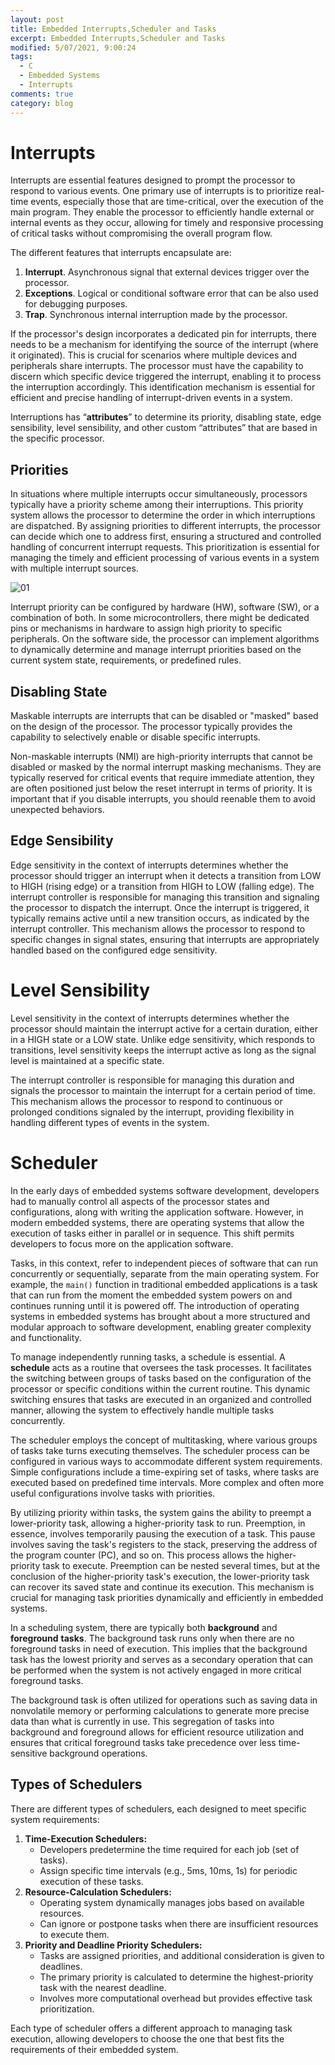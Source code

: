 ```yaml
---
layout: post
title: Embedded Interrupts,Scheduler and Tasks
excerpt: Embedded Interrupts,Scheduler and Tasks
modified: 5/07/2021, 9:00:24
tags:
  - C
  - Embedded Systems
  - Interrupts
comments: true
category: blog
---
```

# Interrupts
Interrupts are essential features designed to prompt the processor to respond to various events. One primary use of interrupts is to prioritize real-time events, especially those that are time-critical, over the execution of the main program. They enable the processor to efficiently handle external or internal events as they occur, allowing for timely and responsive processing of critical tasks without compromising the overall program flow.

The different features that interrupts encapsulate are:
1. **Interrupt**. Asynchronous signal that external devices trigger over the processor.
2. **Exceptions**. Logical or conditional software error that can be also used for debugging purposes.
3. **Trap**. Synchronous internal interruption made by the processor.

If the processor's design incorporates a dedicated pin for interrupts, there needs to be a mechanism for identifying the source of the interrupt (where it originated). This is crucial for scenarios where multiple devices and peripherals share interrupts. The processor must have the capability to discern which specific device triggered the interrupt, enabling it to process the interruption accordingly. This identification mechanism is essential for efficient and precise handling of interrupt-driven events in a system.

Interruptions has “**attributes**” to determine its priority, disabling state, edge sensibility, level sensibility, and other custom “attributes” that are based in the specific processor.

## Priorities

In situations where multiple interrupts occur simultaneously, processors typically have a priority scheme among their interruptions. This priority system allows the processor to determine the order in which interruptions are dispatched. By assigning priorities to different interrupts, the processor can decide which one to address first, ensuring a structured and controlled handling of concurrent interrupt requests. This prioritization is essential for managing the timely and efficient processing of various events in a system with multiple interrupt sources.

![01](https://github.com/CharlieHdzMx/CharlieHdzMx.github.io/assets/6202653/6b6bea29-e996-431f-af27-d4ef33029f88)

Interrupt priority can be configured by hardware (HW), software (SW), or a combination of both. In some microcontrollers, there might be dedicated pins or mechanisms in hardware to assign high priority to specific peripherals. On the software side, the processor can implement algorithms to dynamically determine and manage interrupt priorities based on the current system state, requirements, or predefined rules.

## Disabling State
Maskable interrupts are interrupts that can be disabled or "masked" based on the design of the processor. The processor typically provides the capability to selectively enable or disable specific interrupts.

Non-maskable interrupts (NMI) are high-priority interrupts that cannot be disabled or masked by the normal interrupt masking mechanisms. They are typically reserved for critical events that require immediate attention, they are often positioned just below the reset interrupt in terms of priority. It is important that if you disable interrupts, you should reenable them to avoid unexpected
behaviors.

## Edge Sensibility
Edge sensitivity in the context of interrupts determines whether the processor should trigger an interrupt when it detects a transition from LOW to HIGH (rising edge) or a transition from HIGH to LOW (falling edge). The interrupt controller is responsible for managing this transition and signaling the processor to dispatch the interrupt. Once the interrupt is triggered, it typically remains active until a new transition occurs, as indicated by the interrupt controller. This mechanism allows the processor to respond to specific changes in signal states, ensuring that interrupts are appropriately handled based on the configured edge sensitivity.

# Level Sensibility
Level sensitivity in the context of interrupts determines whether the processor should maintain the interrupt active for a certain duration, either in a HIGH state or a LOW state. Unlike edge sensitivity, which responds to transitions, level sensitivity keeps the interrupt active as long as the signal level is maintained at a specific state.

The interrupt controller is responsible for managing this duration and signals the processor to maintain the interrupt for a certain period of time. This mechanism allows the processor to respond to continuous or prolonged conditions signaled by the interrupt, providing flexibility in handling different types of events in the system.

# Scheduler
In the early days of embedded systems software development, developers had to manually control all aspects of the processor states and configurations, along with writing the application software. However, in modern embedded systems, there are operating systems that allow the execution of tasks either in parallel or in sequence. This shift permits developers to focus more on the application software.

Tasks, in this context, refer to independent pieces of software that can run concurrently or sequentially, separate from the main operating system. For example, the `main()` function in traditional embedded applications is a task that can run from the moment the embedded system powers on and continues running until it is powered off. The introduction of operating systems in embedded systems has brought about a more structured and modular approach to software development, enabling greater complexity and functionality.

To manage independently running tasks, a schedule is essential. A **schedule** acts as a routine that oversees the task processes. It facilitates the switching between groups of tasks based on the configuration of the processor or specific conditions within the current routine. This dynamic switching ensures that tasks are executed in an organized and controlled manner, allowing the system to effectively handle multiple tasks concurrently.

The scheduler employs the concept of multitasking, where various groups of tasks take turns executing themselves. The scheduler process can be configured in various ways to accommodate different system requirements. Simple configurations include a time-expiring set of tasks, where tasks are executed based on predefined time intervals. More complex and often more useful configurations involve tasks with priorities.

By utilizing priority within tasks, the system gains the ability to preempt a lower-priority task, allowing a higher-priority task to run. Preemption, in essence, involves temporarily pausing the execution of a task. This pause involves saving the task's registers to the stack, preserving the address of the program counter (PC), and so on. This process allows the higher-priority task to execute. Preemption can be nested several times, but at the conclusion of the higher-priority task's execution, the lower-priority task can recover its saved state and continue its execution. This mechanism is crucial for managing task priorities dynamically and efficiently in embedded systems.

In a scheduling system, there are typically both **background** and **foreground** **tasks**. The background task runs only when there are no foreground tasks in need of execution. This implies that the background task has the lowest priority and serves as a secondary operation that can be performed when the system is not actively engaged in more critical foreground tasks.

The background task is often utilized for operations such as saving data in nonvolatile memory or performing calculations to generate more precise data than what is currently in use. This segregation of tasks into background and foreground allows for efficient resource utilization and ensures that critical foreground tasks take precedence over less time-sensitive background operations.

## Types of Schedulers
There are different types of schedulers, each designed to meet specific system requirements:
1. **Time-Execution Schedulers:**
   - Developers predetermine the time required for each job (set of tasks).
   - Assign specific time intervals (e.g., 5ms, 10ms, 1s) for periodic execution of these tasks.
2. **Resource-Calculation Schedulers:**
   - Operating system dynamically manages jobs based on available resources.
   - Can ignore or postpone tasks when there are insufficient resources to execute them.
3. **Priority and Deadline Priority Schedulers:**
   - Tasks are assigned priorities, and additional consideration is given to deadlines.
   - The primary priority is calculated to determine the highest-priority task with the nearest deadline.
   - Involves more computational overhead but provides effective task prioritization.

Each type of scheduler offers a different approach to managing task execution, allowing developers to choose the one that best fits the requirements of their embedded system.
